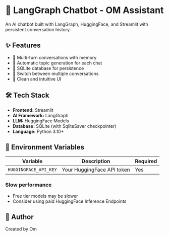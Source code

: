 # 🤖 LangGraph Chatbot - OM Assistant

An AI chatbot built with LangGraph, HuggingFace, and Streamlit with persistent conversation history.

## ✨ Features

- 💬 Multi-turn conversations with memory
- 📝 Automatic topic generation for each chat
- 💾 SQLite database for persistence
- 🔄 Switch between multiple conversations
- 🎨 Clean and intuitive UI



## 🛠️ Tech Stack

- **Frontend:** Streamlit
- **AI Framework:** LangGraph
- **LLM:** HuggingFace Models
- **Database:** SQLite (with SqliteSaver checkpointer)
- **Language:** Python 3.10+

## 📝 Environment Variables

| Variable | Description | Required |
|----------|-------------|----------|
| `HUGGINGFACE_API_KEY` | Your HuggingFace API token | Yes |


### Slow performance
- Free tier models may be slower
- Consider using paid HuggingFace Inference Endpoints

## 👤 Author

Created by Om

